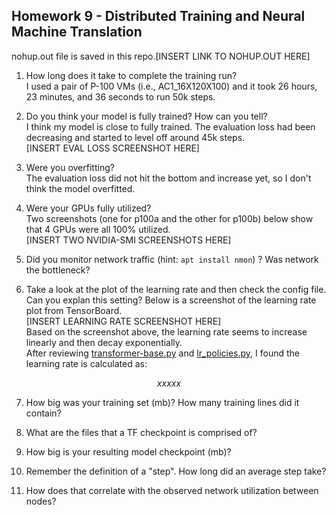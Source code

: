 ## Homework 9 - Distributed Training and Neural Machine Translation


nohup.out file is saved in this repo.[INSERT LINK TO NOHUP.OUT HERE]

1. How long does it take to complete the training run?  
I used a pair of P-100 VMs (i.e., AC1_16X120X100) and it took 26 hours, 23 minutes, and 36 seconds to run 50k steps.  

2. Do you think your model is fully trained? How can you tell?  
I think my model is close to fully trained. The evaluation loss had been decreasing and started to level off around 45k steps.  
[INSERT EVAL LOSS SCREENSHOT HERE]

3. Were you overfitting?  
The evaluation loss did not hit the bottom and increase yet, so I don't think the model overfitted.

4. Were your GPUs fully utilized?  
Two screenshots (one for p100a and the other for p100b) below show that 4 GPUs were all 100% utilized.  
[INSERT TWO NVIDIA-SMI SCREENSHOTS HERE]

5. Did you monitor network traffic (hint: `apt install nmon`) ? Was network the bottleneck?


6. Take a look at the plot of the learning rate and then check the config file. Can you explan this setting?
Below is a screenshot of the learning rate plot from TensorBoard.  
[INSERT LEARNING RATE SCREENSHOT HERE]  
Based on the screenshot above, the learning rate seems to increase linearly and then decay exponentially.  
After reviewing [transformer-base.py](https://github.com/NVIDIA/OpenSeq2Seq/blob/master/example_configs/text2text/en-de/transformer-base.py) and [lr_policies.py](https://github.com/NVIDIA/OpenSeq2Seq/blob/master/open_seq2seq/optimizers/lr_policies.py), I found the learning rate is calculated as:  
```math
xxxxx
```

7. How big was your training set (mb)? How many training lines did it contain?


8. What are the files that a TF checkpoint is comprised of?


9. How big is your resulting model checkpoint (mb)?


10. Remember the definition of a "step". How long did an average step take?


11. How does that correlate with the observed network utilization between nodes?

